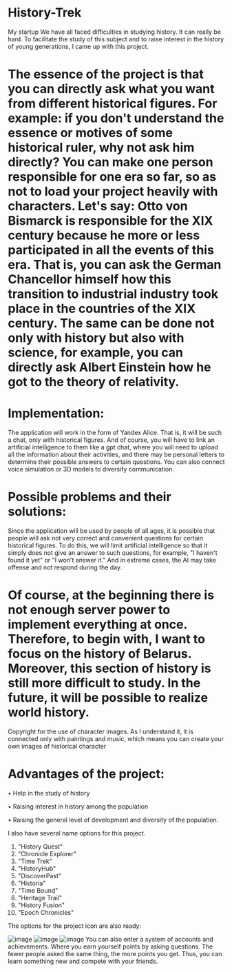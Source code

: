 # History-Trek
My startup
We have all faced difficulties in studying history. It can really be hard.
To facilitate the study of this subject and to raise interest in the history of young generations, I came up with this project. 


# The essence of the project is that you can directly ask what you want from different historical figures. For example: if you don't understand the essence or motives of some historical ruler, why not ask him directly? You can make one person responsible for one era so far, so as not to load your project heavily with characters. Let's say: Otto von Bismarck is responsible for the XIX century because he more or less participated in all the events of this era. That is, you can ask the German Chancellor himself how this transition to industrial industry took place in the countries of the XIX century. The same can be done not only with history but also with science, for example, you can directly ask Albert Einstein how he got to the theory of relativity.


# Implementation:
The application will work in the form of Yandex Alice. That is, it will be such a chat, only with historical figures. And of course, you will have to link an artificial intelligence to them like a gpt chat, where you will need to upload all the information about their activities, and there may be personal letters to determine their possible answers to certain questions. You can also connect voice simulation or 3D models to diversify communication. 


# Possible problems and their solutions:
Since the application will be used by people of all ages, it is possible that people will ask not very correct and convenient questions for certain historical figures. To do this, we will limit artificial intelligence so that it simply does not give an answer to such questions, for example, "I haven't found it yet" or "I won't answer it." And in extreme cases, the AI may take offense and not respond during the day.


# Of course, at the beginning there is not enough server power to implement everything at once. Therefore, to begin with, I want to focus on the history of Belarus. Moreover, this section of history is still more difficult to study. In the future, it will be possible to realize world history.


Copyright for the use of character images. As I understand it, it is connected only with paintings and music, which means you can create your own images of historical character


# Advantages of the project: 

• Help in the study of history

• Raising interest in history among the population 

• Raising the general level of development and diversity of the population. 

I also have several name options for this project.
1. "History Quest"
2. "Chronicle Explorer"
3. "Time Trek"
4. "HistoryHub"
5. "DiscoverPast"
6. "Historia"
7. "Time Bound"
8. "Heritage Trail"
9. "History Fusion"
10. "Epoch Chronicles"
    
The options for the project icon are also ready:

![image](https://github.com/etonegrib/History-Trek/assets/145133698/68756deb-deec-4089-8103-c0f745e597d8)
![image](https://github.com/etonegrib/History-Trek/assets/145133698/86ef902d-9c3c-4954-879d-f0e4b08835aa)
![image](https://github.com/etonegrib/History-Trek/assets/145133698/2642520e-6fde-4e15-8e37-d1815d98661f)
You can also enter a system of accounts and achievements. Where you earn yourself points by asking questions. The fewer people asked the same thing, the more points you get. Thus, you can learn something new and compete with your friends.
